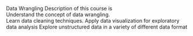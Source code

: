 Data Wrangling
Description of this course is   
Understand the concept of data wrangling.  
Learn data cleaning techniques.
Apply data visualization for exploratory data analysis 
Explore unstructured data in a variety of different data format

